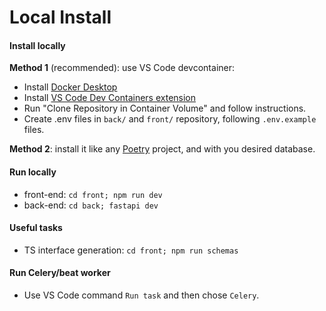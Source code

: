 # Local Install

#### Install locally

**Method 1** (recommended): use VS Code devcontainer:
  - Install [Docker Desktop](https://www.docker.com/products/docker-desktop/)
  - Install [VS Code Dev Containers extension](https://marketplace.visualstudio.com/items?itemName=ms-vscode-remote.remote-containers)
  - Run "Clone Repository in Container Volume" and follow instructions.
  - Create .env files in `back/` and `front/` repository, following `.env.example` files.

**Method 2**: install it like any [Poetry](https://python-poetry.org/) project, and with you desired database.

#### Run locally

- front-end: `cd front; npm run dev`
- back-end: `cd back; fastapi dev`

#### Useful tasks

- TS interface generation: `cd front; npm run schemas`


#### Run Celery/beat worker

- Use VS Code command `Run task` and then chose `Celery`.
